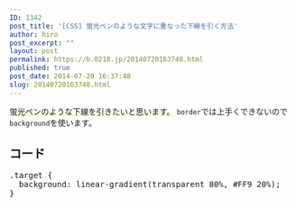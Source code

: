 ```yaml
---
ID: 1342
post_title: '[CSS] 蛍光ペンのような文字に重なった下線を引く方法'
author: hiro
post_excerpt: ""
layout: post
permalink: https://b.0218.jp/20140720163748.html
published: true
post_date: 2014-07-20 16:37:48
slug: 20140720163748.html
---
```

<span style="background: linear-gradient(transparent 80%, #FF9 20%);">蛍光ペンのような下線を引きたいと思います。</span>
<code>border</code>では上手くできないので<code>background</code>を使います。
<!--more-->
<h2>コード</h2>
<pre class="prettyprint linenums lang-css">.target {
  background: linear-gradient(transparent 80%, #FF9 20%);
}
</pre>